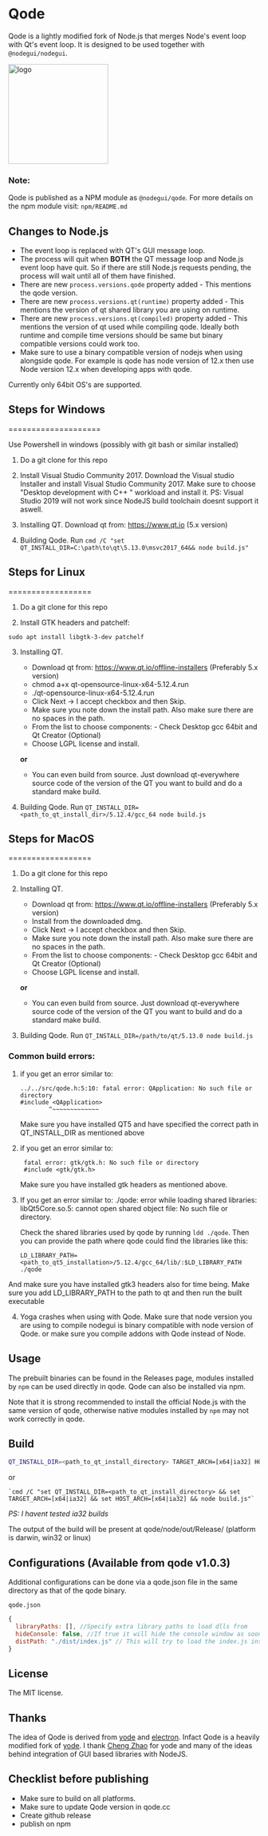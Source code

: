 # Qode

Qode is a lightly modified fork of Node.js that merges Node's event loop with Qt's event loop.
It is designed to be used together with `@nodegui/nodegui`.

<img alt="logo" src="https://github.com/nodegui/nodegui/raw/master/extras/logo/nodegui.png" height="200" />

### Note:

Qode is published as a NPM module as `@nodegui/qode`.
For more details on the npm module visit: `npm/README.md`

## Changes to Node.js

- The event loop is replaced with QT's GUI message loop.
- The process will quit when **BOTH** the QT message loop and Node.js event
  loop have quit. So if there are still Node.js requests pending, the process
  will wait until all of them have finished.
- There are new `process.versions.qode` property added - This mentions the qode version.
- There are new `process.versions.qt(runtime)` property added - This mentions the version of qt shared library you are using on runtime.
- There are new `process.versions.qt(compiled)` property added - This mentions the version of qt used while compiling qode. Ideally both runtime and compile time versions should be same but binary compatible versions could work too.
- Make sure to use a binary compatible version of nodejs when using alongside qode. For example is qode has node version of 12.x then use Node version 12.x when developing apps with qode.

Currently only 64bit OS's are supported.

## Steps for Windows

====================

Use Powershell in windows (possibly with git bash or similar installed)

1. Do a git clone for this repo

2. Install Visual Studio Community 2017. Download the Visual studio Installer and install Visual Studio Community 2017. Make sure to choose "Desktop development with C++ " workload and install it. PS: Visual Studio 2019 will not work since NodeJS build toolchain doesnt support it aswell.

3. Installing QT. Download qt from: https://www.qt.io (5.x version)

4. Building Qode. Run `cmd /C "set QT_INSTALL_DIR=C:\path\to\qt\5.13.0\msvc2017_64&& node build.js"`

## Steps for Linux

==================

1. Do a git clone for this repo

2. Install GTK headers and patchelf:

```
sudo apt install libgtk-3-dev patchelf
```

3. Installing QT.

   - Download qt from: https://www.qt.io/offline-installers (Preferably 5.x version)
   - chmod a+x qt-opensource-linux-x64-5.12.4.run
   - ./qt-opensource-linux-x64-5.12.4.run
   - Click Next -> I accept checkbox and then Skip.
   - Make sure you note down the install path. Also make sure there are no spaces in the path.
   - From the list to choose components: - Check Desktop gcc 64bit and Qt Creator (Optional)
   - Choose LGPL license and install.

   **or**

   - You can even build from source. Just download qt-everywhere source code of the version of the QT you want to build and do a standard make build.

4. Building Qode. Run `QT_INSTALL_DIR=<path_to_qt_install_dir>/5.12.4/gcc_64 node build.js`

## Steps for MacOS

==================

1. Do a git clone for this repo

2. Installing QT.

   - Download qt from: https://www.qt.io/offline-installers (Preferably 5.x version)
   - Install from the downloaded dmg.
   - Click Next -> I accept checkbox and then Skip.
   - Make sure you note down the install path. Also make sure there are no spaces in the path.
   - From the list to choose components: - Check Desktop gcc 64bit and Qt Creator (Optional)
   - Choose LGPL license and install.

   **or**

   - You can even build from source. Just download qt-everywhere source code of the version of the QT you want to build and do a standard make build.

3. Building Qode. Run `QT_INSTALL_DIR=/path/to/qt/5.13.0 node build.js`

### Common build errors:

1. if you get an error similar to:

   ```
   ../../src/qode.h:5:10: fatal error: QApplication: No such file or directory
   #include <QApplication>
           ^~~~~~~~~~~~~~
   ```

   Make sure you have installed QT5 and have specified the correct path in QT_INSTALL_DIR as mentioned above

2. if you get an error similar to:

   ```
    fatal error: gtk/gtk.h: No such file or directory
    #include <gtk/gtk.h>
   ```

   Make sure you have installed gtk headers as mentioned above.

3. If you get an error similar to:
   ./qode: error while loading shared libraries: libQt5Core.so.5: cannot open shared object file: No such file or directory.

   Check the shared libraries used by qode by running `ldd ./qode`. Then you can provide the path where qode could find the libraries like this:

   `LD_LIBRARY_PATH=<path_to_qt5_installation>/5.12.4/gcc_64/lib/:$LD_LIBRARY_PATH ./qode`

And make sure you have installed gtk3 headers also for time being.
Make sure you add LD_LIBRARY_PATH to the path to qt and then run the built executable

4. Yoga crashes when using with Qode. Make sure that node version you are using to compile nodegui is binary compatible with node version of Qode. or make sure you compile addons with Qode instead of Node.

## Usage

The prebuilt binaries can be found in the Releases page, modules installed by `npm` can be used directly in qode.
Qode can also be installed via npm.

Note that it is strong recommended to install the official Node.js with the
same version of qode, otherwise native modules installed by `npm` may not work
correctly in qode.

## Build

```bash
QT_INSTALL_DIR=<path_to_qt_install_directory> TARGET_ARCH=[x64|ia32] HOST_ARCH=[x64|ia32] node ./build.js
```

or

```
`cmd /C "set QT_INSTALL_DIR=<path_to_qt_install_directory> && set TARGET_ARCH=[x64|ia32] && set HOST_ARCH=[x64|ia32] && node build.js"`
```

_PS: I havent tested ia32 builds_

The output of the build will be present at qode/node/out/Release/<platform> (platform is darwin, win32 or linux)

## Configurations (Available from qode v1.0.3)

Additional configurations can be done via a qode.json file in the same directory as that of the qode binary.

`qode.json`

```javascript
{
  libraryPaths: [], //Specify extra library paths to load dlls from
  hideConsole: false, //If true it will hide the console window as soon as application is launched.
  distPath: "./dist/index.js" // This will try to load the index.js inside dist folder when qode.exe is run. Internally it just adds NODE_OPTIONS="--require ./dist/index.js"
}
```

## License

The MIT license.

## Thanks

The idea of Qode is derived from [yode][yode] and [electron](https://github.com/electron/electron/). Infact Qode is a heavily modified fork of [yode][yode]. I thank [Cheng Zhao](https://github.com/zcbenz) for yode and many of the ideas behind integration of GUI based libraries with NodeJS.

[yode]: https://github.com/yue/yode

## Checklist before publishing

- Make sure to build on all platforms.
- Make sure to update Qode version in qode.cc
- Create github release
- publish on npm
